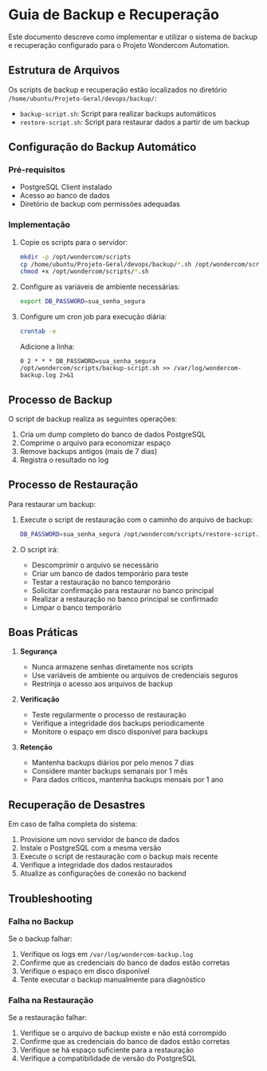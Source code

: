 # Guia de Backup e Recuperação

Este documento descreve como implementar e utilizar o sistema de backup e recuperação configurado para o Projeto Wondercom Automation.

## Estrutura de Arquivos

Os scripts de backup e recuperação estão localizados no diretório `/home/ubuntu/Projeto-Geral/devops/backup/`:

- `backup-script.sh`: Script para realizar backups automáticos
- `restore-script.sh`: Script para restaurar dados a partir de um backup

## Configuração do Backup Automático

### Pré-requisitos

- PostgreSQL Client instalado
- Acesso ao banco de dados
- Diretório de backup com permissões adequadas

### Implementação

1. Copie os scripts para o servidor:
   ```bash
   mkdir -p /opt/wondercom/scripts
   cp /home/ubuntu/Projeto-Geral/devops/backup/*.sh /opt/wondercom/scripts/
   chmod +x /opt/wondercom/scripts/*.sh
   ```

2. Configure as variáveis de ambiente necessárias:
   ```bash
   export DB_PASSWORD=sua_senha_segura
   ```

3. Configure um cron job para execução diária:
   ```bash
   crontab -e
   ```
   
   Adicione a linha:
   ```
   0 2 * * * DB_PASSWORD=sua_senha_segura /opt/wondercom/scripts/backup-script.sh >> /var/log/wondercom-backup.log 2>&1
   ```

## Processo de Backup

O script de backup realiza as seguintes operações:

1. Cria um dump completo do banco de dados PostgreSQL
2. Comprime o arquivo para economizar espaço
3. Remove backups antigos (mais de 7 dias)
4. Registra o resultado no log

## Processo de Restauração

Para restaurar um backup:

1. Execute o script de restauração com o caminho do arquivo de backup:
   ```bash
   DB_PASSWORD=sua_senha_segura /opt/wondercom/scripts/restore-script.sh /backups/backup_20250524_120000.dump.gz
   ```

2. O script irá:
   - Descomprimir o arquivo se necessário
   - Criar um banco de dados temporário para teste
   - Testar a restauração no banco temporário
   - Solicitar confirmação para restaurar no banco principal
   - Realizar a restauração no banco principal se confirmado
   - Limpar o banco temporário

## Boas Práticas

1. **Segurança**
   - Nunca armazene senhas diretamente nos scripts
   - Use variáveis de ambiente ou arquivos de credenciais seguros
   - Restrinja o acesso aos arquivos de backup

2. **Verificação**
   - Teste regularmente o processo de restauração
   - Verifique a integridade dos backups periodicamente
   - Monitore o espaço em disco disponível para backups

3. **Retenção**
   - Mantenha backups diários por pelo menos 7 dias
   - Considere manter backups semanais por 1 mês
   - Para dados críticos, mantenha backups mensais por 1 ano

## Recuperação de Desastres

Em caso de falha completa do sistema:

1. Provisione um novo servidor de banco de dados
2. Instale o PostgreSQL com a mesma versão
3. Execute o script de restauração com o backup mais recente
4. Verifique a integridade dos dados restaurados
5. Atualize as configurações de conexão no backend

## Troubleshooting

### Falha no Backup

Se o backup falhar:
1. Verifique os logs em `/var/log/wondercom-backup.log`
2. Confirme que as credenciais do banco de dados estão corretas
3. Verifique o espaço em disco disponível
4. Tente executar o backup manualmente para diagnóstico

### Falha na Restauração

Se a restauração falhar:
1. Verifique se o arquivo de backup existe e não está corrompido
2. Confirme que as credenciais do banco de dados estão corretas
3. Verifique se há espaço suficiente para a restauração
4. Verifique a compatibilidade de versão do PostgreSQL

